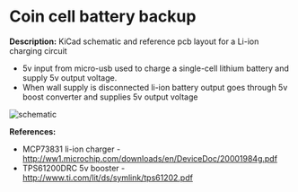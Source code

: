 # Coin cell battery backup


**Description:** KiCad schematic and reference pcb layout for a Li-ion charging circuit 

- 5v input from micro-usb used to charge a single-cell lithium battery and supply 5v output voltage. 
- When wall supply is disconnected li-ion battery output goes through 5v boost converter and supplies 5v output voltage

![schematic](https://i.imgur.com/PBttu1D.png)

**References:**
- MCP73831 li-ion charger - http://ww1.microchip.com/downloads/en/DeviceDoc/20001984g.pdf
- TPS61200DRC 5v booster - http://www.ti.com/lit/ds/symlink/tps61202.pdf

